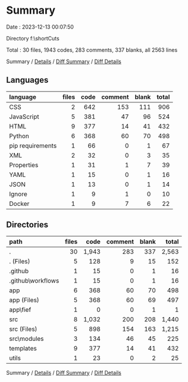 # Summary

Date : 2023-12-13 00:07:50

Directory f:\\shortCuts

Total : 30 files,  1943 codes, 283 comments, 337 blanks, all 2563 lines

Summary / [Details](details.md) / [Diff Summary](diff.md) / [Diff Details](diff-details.md)

## Languages
| language | files | code | comment | blank | total |
| :--- | ---: | ---: | ---: | ---: | ---: |
| CSS | 2 | 642 | 153 | 111 | 906 |
| JavaScript | 5 | 381 | 47 | 96 | 524 |
| HTML | 9 | 377 | 14 | 41 | 432 |
| Python | 6 | 368 | 60 | 70 | 498 |
| pip requirements | 1 | 66 | 0 | 1 | 67 |
| XML | 2 | 32 | 0 | 3 | 35 |
| Properties | 1 | 31 | 1 | 7 | 39 |
| YAML | 1 | 15 | 0 | 1 | 16 |
| JSON | 1 | 13 | 0 | 1 | 14 |
| Ignore | 1 | 9 | 1 | 0 | 10 |
| Docker | 1 | 9 | 7 | 6 | 22 |

## Directories
| path | files | code | comment | blank | total |
| :--- | ---: | ---: | ---: | ---: | ---: |
| . | 30 | 1,943 | 283 | 337 | 2,563 |
| . (Files) | 5 | 128 | 9 | 15 | 152 |
| .github | 1 | 15 | 0 | 1 | 16 |
| .github\\workflows | 1 | 15 | 0 | 1 | 16 |
| app | 6 | 368 | 60 | 70 | 498 |
| app (Files) | 5 | 368 | 60 | 69 | 497 |
| app\\fief | 1 | 0 | 0 | 1 | 1 |
| src | 8 | 1,032 | 200 | 208 | 1,440 |
| src (Files) | 5 | 898 | 154 | 163 | 1,215 |
| src\\modules | 3 | 134 | 46 | 45 | 225 |
| templates | 9 | 377 | 14 | 41 | 432 |
| utils | 1 | 23 | 0 | 2 | 25 |

Summary / [Details](details.md) / [Diff Summary](diff.md) / [Diff Details](diff-details.md)